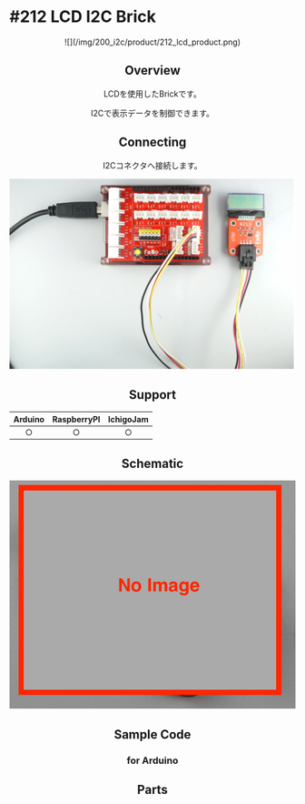 # #212 LCD I2C Brick

<center>![](/img/200_i2c/product/212_lcd_product.png)
<!--COLORME-->

## Overview
LCDを使用したBrickです。

I2Cで表示データを制御できます。


## Connecting
I2Cコネクタへ接続します。

![](/img/200_i2c/connect/212.jpg)

## Support
|Arduino|RaspberryPI|IchigoJam|
|:--:|:--:|:--:|
|○|○|○|

## Schematic
![](/img/200_i2c/schematic/212_lcd_schematic.png)

## Sample Code
### for Arduino

## Parts
